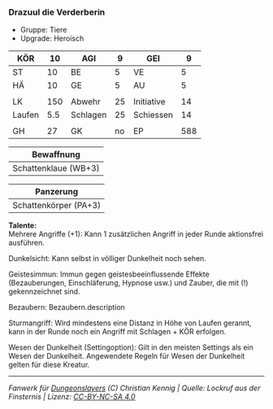### Drazuul die Verderberin  
- Gruppe: Tiere  
- Upgrade: Heroisch  

| KÖR | 10 | AGI | 9 | GEI | 9 |
| --- | --- | --- | --- | --- | --- |
| ST | 10 | BE | 5 | VE | 5 |
| HÄ | 10 | GE | 5 | AU | 5 |
|  |  |  |  |  |  |
| LK | 150 | Abwehr | 25 | Initiative | 14 |
| Laufen | 5.5 | Schlagen | 25 | Schiessen | 14 |
|  |  |  |  |  |  |
| GH | 27 | GK | no | EP | 588 |


| Bewaffnung |
| --- |
| Schattenklaue (WB+3) |


| Panzerung |
| --- |
| Schattenkörper (PA+3) |


**Talente:**  
Mehrere Angriffe (+1): Kann 1 zusätzlichen Angriff in jeder Runde aktionsfrei ausführen.

Dunkelsicht: Kann selbst in völliger Dunkelheit noch sehen.

Geistesimmun: Immun gegen geistesbeeinflussende Effekte (Bezauberungen, Einschläferung, Hypnose usw.) und Zauber, die mit (!) gekennzeichnet sind.

Bezaubern: Bezaubern.description

Sturmangriff: Wird mindestens eine Distanz in Höhe von Laufen gerannt, kann in der Runde noch ein Angriff mit Schlagen + KÖR erfolgen.

Wesen der Dunkelheit (Settingoption): Gilt in den meisten Settings als ein Wesen der Dunkelheit. Angewendete Regeln für Wesen der Dunkelheit gelten für diese Kreatur.





___
*Fanwerk für [Dungeonslayers](https://www.dungeonslayers.net/) (C) Christian Kennig | Quelle: Lockruf aus der Finsternis | Lizenz: [CC-BY-NC-SA 4.0](https://creativecommons.org/licenses/by-nc-sa/4.0/deed.de)*
